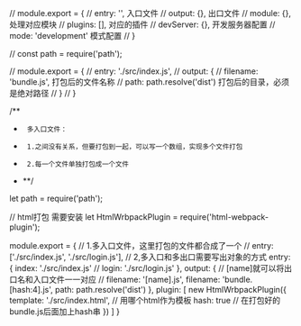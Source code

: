 // module.export = {
//     entry: '',                       入口文件
//     output: {},                      出口文件
//     module: {},                      处理对应模块
//     plugins: [],                     对应的插件
//     devServer: {},                   开发服务器配置
//     mode: 'development'              模式配置
// }

// const path = require('path');

// module.export = {
//     entry: './src/index.js',
//     output: {
//         filename: 'bundle.js',       打包后的文件名称
//         path: path.resolve('dist')   打包后的目录，必须是绝对路径
//     }
// }

/**
 *      多入口文件：
 *      1.之间没有关系，但要打包到一起，可以写一个数组，实现多个文件打包
 *      2.每一个文件单独打包成一个文件
 * **/

 let path = require('path');

 // html打包 需要安装
 let HtmlWrbpackPlugin = require('html-webpack-plugin');

 module.export = {
     // 1.多入口文件，这里打包的文件都合成了一个
    //  entry: ['./src/index.js', './src/login.js'],
     // 2,多入口和多出口需要写出对象的方式
     entry: {
         index: './src/index.js'
        //  login: './src/login.js'
     },
     output: {
         // [name]就可以将出口名和入口文件一一对应
        //  filename: '[name].js',
        filename: 'bundle.[hash:4].js',
         path: path.resolve('dist')
     },
     plugin: [
         new HtmlWrbpackPlugin({
             template: './src/index.html',      // 用哪个html作为模板
             hash: true                         // 在打包好的bundle.js后面加上hash串
         })
     ]
 }
